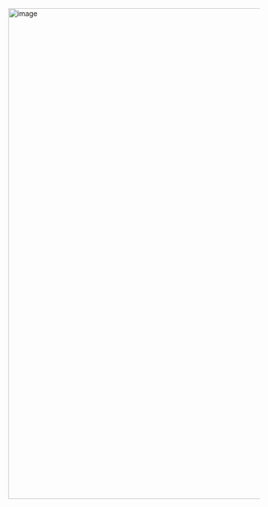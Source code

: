 <img width="957" height="982" alt="image" src="https://github.com/user-attachments/assets/31c33bcf-9234-4bc0-b376-6d66e5207767" />
